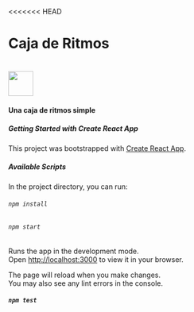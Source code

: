 <<<<<<< HEAD
# Caja de Ritmos 
# <a href="https://reactjs.org/"><img src="https://upload.wikimedia.org/wikipedia/commons/4/47/React.svg" width="50" /></a>

#### Una caja de ritmos simple

##### Getting Started with Create React App

This project was bootstrapped with [Create React App](https://github.com/facebook/create-react-app).

##### Available Scripts

In the project directory, you can run:

###### `npm install`
###### `npm start`

Runs the app in the development mode.\
Open [http://localhost:3000](http://localhost:3000) to view it in your browser.

The page will reload when you make changes.\
You may also see any lint errors in the console.

##### `npm test`



